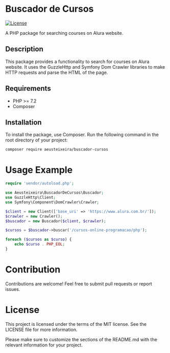 # Buscador de Cursos

[![License](https://img.shields.io/badge/license-MIT-blue.svg)](https://opensource.org/licenses/MIT)

A PHP package for searching courses on Alura website.

## Description

This package provides a functionality to search for courses on Alura website. It uses the GuzzleHttp and Symfony Dom Crawler libraries to make HTTP requests and parse the HTML of the page.

## Requirements

- PHP >= 7.2
- Composer

## Installation

To install the package, use Composer. Run the following command in the root directory of your project:

```shell
composer require aeusteixeira/buscador-cursos
```

# Usage Example

```php
require 'vendor/autoload.php';

use Aeusteixeira\BuscadorDeCursos\Buscador;
use GuzzleHttp\Client;
use Symfony\Component\DomCrawler\Crawler;

$client = new Client(['base_uri' => 'https://www.alura.com.br/']);
$crawler = new Crawler();
$buscador = new Buscador($client, $crawler);

$cursos = $buscador->buscar('/cursos-online-programacao/php');

foreach ($cursos as $curso) {
    echo $curso . PHP_EOL;
}
```

# Contribution
Contributions are welcome! Feel free to submit pull requests or report issues.

# License
This project is licensed under the terms of the MIT license. See the LICENSE file for more information.


Please make sure to customize the sections of the README.md with the relevant information for your project.

